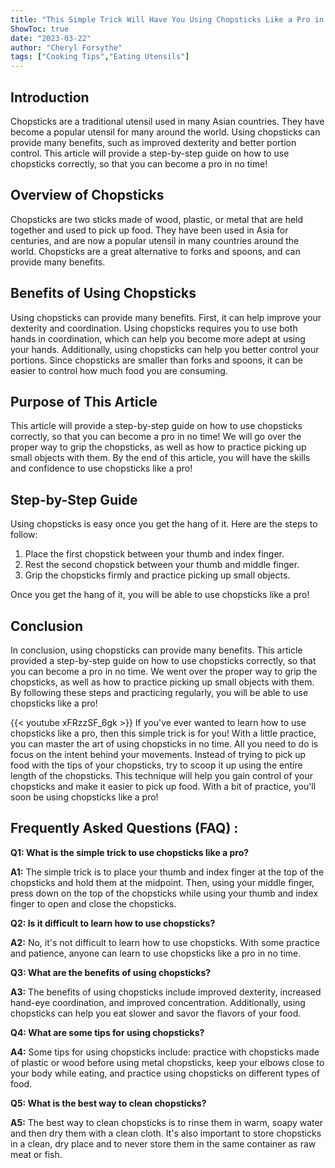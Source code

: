 ```yaml
---
title: "This Simple Trick Will Have You Using Chopsticks Like a Pro in No Time!"
ShowToc: true 
date: "2023-03-22"
author: "Cheryl Forsythe" 
tags: ["Cooking Tips","Eating Utensils"]
---
```

## Introduction

Chopsticks are a traditional utensil used in many Asian countries. They have become a popular utensil for many around the world. Using chopsticks can provide many benefits, such as improved dexterity and better portion control. This article will provide a step-by-step guide on how to use chopsticks correctly, so that you can become a pro in no time!

## Overview of Chopsticks

Chopsticks are two sticks made of wood, plastic, or metal that are held together and used to pick up food. They have been used in Asia for centuries, and are now a popular utensil in many countries around the world. Chopsticks are a great alternative to forks and spoons, and can provide many benefits.

## Benefits of Using Chopsticks

Using chopsticks can provide many benefits. First, it can help improve your dexterity and coordination. Using chopsticks requires you to use both hands in coordination, which can help you become more adept at using your hands. Additionally, using chopsticks can help you better control your portions. Since chopsticks are smaller than forks and spoons, it can be easier to control how much food you are consuming.

## Purpose of This Article

This article will provide a step-by-step guide on how to use chopsticks correctly, so that you can become a pro in no time! We will go over the proper way to grip the chopsticks, as well as how to practice picking up small objects with them. By the end of this article, you will have the skills and confidence to use chopsticks like a pro!

## Step-by-Step Guide

Using chopsticks is easy once you get the hang of it. Here are the steps to follow:

1. Place the first chopstick between your thumb and index finger.
2. Rest the second chopstick between your thumb and middle finger.
3. Grip the chopsticks firmly and practice picking up small objects.

Once you get the hang of it, you will be able to use chopsticks like a pro!

## Conclusion

In conclusion, using chopsticks can provide many benefits. This article provided a step-by-step guide on how to use chopsticks correctly, so that you can become a pro in no time. We went over the proper way to grip the chopsticks, as well as how to practice picking up small objects with them. By following these steps and practicing regularly, you will be able to use chopsticks like a pro!

{{< youtube xFRzzSF_6gk >}} 
If you've ever wanted to learn how to use chopsticks like a pro, then this simple trick is for you! With a little practice, you can master the art of using chopsticks in no time. All you need to do is focus on the intent behind your movements. Instead of trying to pick up food with the tips of your chopsticks, try to scoop it up using the entire length of the chopsticks. This technique will help you gain control of your chopsticks and make it easier to pick up food. With a bit of practice, you'll soon be using chopsticks like a pro!

## Frequently Asked Questions (FAQ) :
**Q1: What is the simple trick to use chopsticks like a pro?**

**A1:** The simple trick is to place your thumb and index finger at the top of the chopsticks and hold them at the midpoint. Then, using your middle finger, press down on the top of the chopsticks while using your thumb and index finger to open and close the chopsticks.

**Q2: Is it difficult to learn how to use chopsticks?**

**A2:** No, it's not difficult to learn how to use chopsticks. With some practice and patience, anyone can learn to use chopsticks like a pro in no time.

**Q3: What are the benefits of using chopsticks?**

**A3:** The benefits of using chopsticks include improved dexterity, increased hand-eye coordination, and improved concentration. Additionally, using chopsticks can help you eat slower and savor the flavors of your food.

**Q4: What are some tips for using chopsticks?**

**A4:** Some tips for using chopsticks include: practice with chopsticks made of plastic or wood before using metal chopsticks, keep your elbows close to your body while eating, and practice using chopsticks on different types of food.

**Q5: What is the best way to clean chopsticks?**

**A5:** The best way to clean chopsticks is to rinse them in warm, soapy water and then dry them with a clean cloth. It's also important to store chopsticks in a clean, dry place and to never store them in the same container as raw meat or fish.


